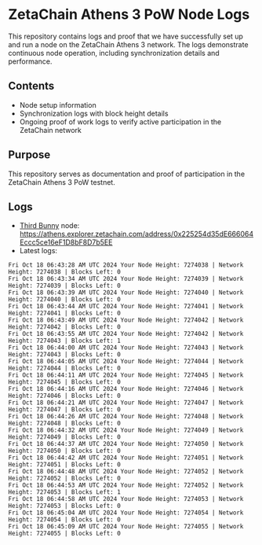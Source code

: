 # ZetaChain Athens 3 PoW Node Logs
This repository contains logs and proof that we have successfully set up and run a node on the ZetaChain Athens 3 network. The logs demonstrate continuous node operation, including synchronization details and performance.

## Contents
- Node setup information
- Synchronization logs with block height details
- Ongoing proof of work logs to verify active participation in the ZetaChain network

## Purpose
This repository serves as documentation and proof of participation in the ZetaChain Athens 3 PoW testnet.

## Logs

- [Third Bunny](https://thirdbunny.xyz/) node: https://athens.explorer.zetachain.com/address/0x225254d35dE666064Eccc5ce16eF1D8bF8D7b5EE
- Latest logs:
```
Fri Oct 18 06:43:28 AM UTC 2024 Your Node Height: 7274038 | Network Height: 7274038 | Blocks Left: 0
Fri Oct 18 06:43:34 AM UTC 2024 Your Node Height: 7274039 | Network Height: 7274039 | Blocks Left: 0
Fri Oct 18 06:43:39 AM UTC 2024 Your Node Height: 7274040 | Network Height: 7274040 | Blocks Left: 0
Fri Oct 18 06:43:44 AM UTC 2024 Your Node Height: 7274041 | Network Height: 7274041 | Blocks Left: 0
Fri Oct 18 06:43:49 AM UTC 2024 Your Node Height: 7274042 | Network Height: 7274042 | Blocks Left: 0
Fri Oct 18 06:43:55 AM UTC 2024 Your Node Height: 7274042 | Network Height: 7274043 | Blocks Left: 1
Fri Oct 18 06:44:00 AM UTC 2024 Your Node Height: 7274043 | Network Height: 7274043 | Blocks Left: 0
Fri Oct 18 06:44:05 AM UTC 2024 Your Node Height: 7274044 | Network Height: 7274044 | Blocks Left: 0
Fri Oct 18 06:44:11 AM UTC 2024 Your Node Height: 7274045 | Network Height: 7274045 | Blocks Left: 0
Fri Oct 18 06:44:16 AM UTC 2024 Your Node Height: 7274046 | Network Height: 7274046 | Blocks Left: 0
Fri Oct 18 06:44:21 AM UTC 2024 Your Node Height: 7274047 | Network Height: 7274047 | Blocks Left: 0
Fri Oct 18 06:44:26 AM UTC 2024 Your Node Height: 7274048 | Network Height: 7274048 | Blocks Left: 0
Fri Oct 18 06:44:32 AM UTC 2024 Your Node Height: 7274049 | Network Height: 7274049 | Blocks Left: 0
Fri Oct 18 06:44:37 AM UTC 2024 Your Node Height: 7274050 | Network Height: 7274050 | Blocks Left: 0
Fri Oct 18 06:44:42 AM UTC 2024 Your Node Height: 7274051 | Network Height: 7274051 | Blocks Left: 0
Fri Oct 18 06:44:48 AM UTC 2024 Your Node Height: 7274052 | Network Height: 7274052 | Blocks Left: 0
Fri Oct 18 06:44:53 AM UTC 2024 Your Node Height: 7274052 | Network Height: 7274053 | Blocks Left: 1
Fri Oct 18 06:44:58 AM UTC 2024 Your Node Height: 7274053 | Network Height: 7274053 | Blocks Left: 0
Fri Oct 18 06:45:04 AM UTC 2024 Your Node Height: 7274054 | Network Height: 7274054 | Blocks Left: 0
Fri Oct 18 06:45:09 AM UTC 2024 Your Node Height: 7274055 | Network Height: 7274055 | Blocks Left: 0
```
